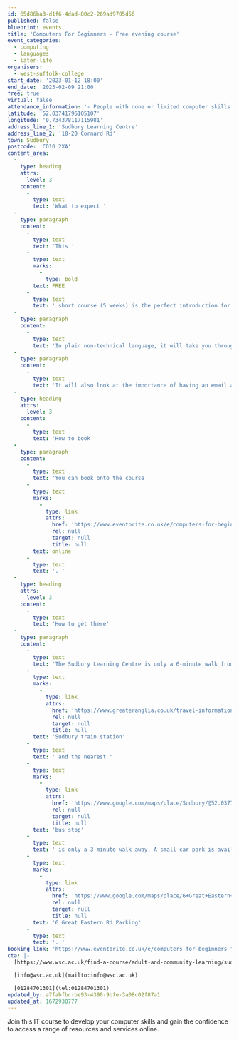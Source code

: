 ```yaml
---
id: 65d86ba3-d1f6-4dad-80c2-269ad9705d56
published: false
blueprint: events
title: 'Computers For Beginners - Free evening course'
event_categories:
  - computing
  - languages
  - later-life
organisers:
  - west-suffolk-college
start_date: '2023-01-12 18:00'
end_date: '2023-02-09 21:00'
free: true
virtual: false
attendance_information: '- People with none or limited computer skills'
latitude: '52.03741796105107'
longitude: '0.734378117115981'
address_line_1: 'Sudbury Learning Centre'
address_line_2: '18-20 Cornard Rd'
town: Sudbury
postcode: 'CO10 2XA'
content_area:
  -
    type: heading
    attrs:
      level: 3
    content:
      -
        type: text
        text: 'What to expect '
  -
    type: paragraph
    content:
      -
        type: text
        text: 'This '
      -
        type: text
        marks:
          -
            type: bold
        text: FREE
      -
        type: text
        text: ' short course (5 weeks) is the perfect introduction for those who are feeling left behind in this internet age and want to know how to use a Windows computer to access the wealth of information that can be found on the internet. It is aimed at those who have no, or very little, knowledge of computers and how to get online.'
  -
    type: paragraph
    content:
      -
        type: text
        text: 'In plain non-technical language, it will take you through the very basics of what a computer is, how to operate it and look at how to use your computer to access and use the internet to; search for information, access online services like banking, benefits, taxes, passports and other government services. how to shop online and how to access social media to keep in touch with friends and family.'
  -
    type: paragraph
    content:
      -
        type: text
        text: 'It will also look at the importance of having an email account in the online world, how to get your own email account (for free) and how to send and receive emails.'
  -
    type: heading
    attrs:
      level: 3
    content:
      -
        type: text
        text: 'How to book '
  -
    type: paragraph
    content:
      -
        type: text
        text: 'You can book onto the course '
      -
        type: text
        marks:
          -
            type: link
            attrs:
              href: 'https://www.eventbrite.co.uk/e/computers-for-beginners-free-evening-course-tickets-481566918617'
              rel: null
              target: null
              title: null
        text: online
      -
        type: text
        text: '. '
  -
    type: heading
    attrs:
      level: 3
    content:
      -
        type: text
        text: 'How to get there'
  -
    type: paragraph
    content:
      -
        type: text
        text: 'The Sudbury Learning Centre is only a 6-minute walk from the '
      -
        type: text
        marks:
          -
            type: link
            attrs:
              href: 'https://www.greateranglia.co.uk/travel-information/station-information/suy'
              rel: null
              target: null
              title: null
        text: 'Sudbury train station'
      -
        type: text
        text: ' and the nearest '
      -
        type: text
        marks:
          -
            type: link
            attrs:
              href: 'https://www.google.com/maps/place/Sudbury/@52.037798,0.7319153,21z/data=!4m22!1m16!4m15!1m6!1m2!1s0x47d8556dbfef86d5:0x32e3bfb4a2d27978!2sWest+Suffolk+College+In+Sudbury,+Cornard+Road,+Sudbury!2m2!1d0.7343959!2d52.0373901!1m6!1m2!1s0x47d85572562e7b13:0x3d30dd24116d999d!2sSudbury+CO10+2UU!2m2!1d0.732053!2d52.037781!3e2!3m4!1s0x47d85572562e7b13:0x3d30dd24116d999d!8m2!3d52.037781!4d0.732053'
              rel: null
              target: null
              title: null
        text: 'bus stop'
      -
        type: text
        text: ' is only a 3-minute walk away. A small car park is available on the Sudbury West Suffolk College, alternatively, you can park at the '
      -
        type: text
        marks:
          -
            type: link
            attrs:
              href: 'https://www.google.com/maps/place/6+Great+Eastern+Rd+Parking/@52.0371366,0.7333829,18.25z/data=!4m19!1m13!4m12!1m3!2m2!1d0.7341377!2d52.0368004!1m6!1m2!1s0x47d855727939b1bd:0xc0d85141d399774a!2sSudbury+Learning+Centre,+18-20+Cornard+Rd,+Sudbury+CO10+2XA!2m2!1d0.7342259!2d52.0373863!3e2!3m4!1s0x47d8557273bd3813:0x260a259ed47892f0!8m2!3d52.0366858!4d0.7340313'
              rel: null
              target: null
              title: null
        text: '6 Great Eastern Rd Parking'
      -
        type: text
        text: '. '
booking_link: 'https://www.eventbrite.co.uk/e/computers-for-beginners-free-evening-course-tickets-481566918617'
cta: |-
  [https://www.wsc.ac.uk/find-a-course/adult-and-community-learning/sudbury](https://www.wsc.ac.uk/find-a-course/adult-and-community-learning/sudbury)

  [info@wsc.ac.uk](mailto:info@wsc.ac.uk)

  [01284701301](tel:01284701301)
updated_by: a7fabfbc-be93-4390-9bfe-3a08c02f87a1
updated_at: 1672930777
---
```

Join this IT course to develop your computer skills and gain the confidence to access a range of resources and services online.